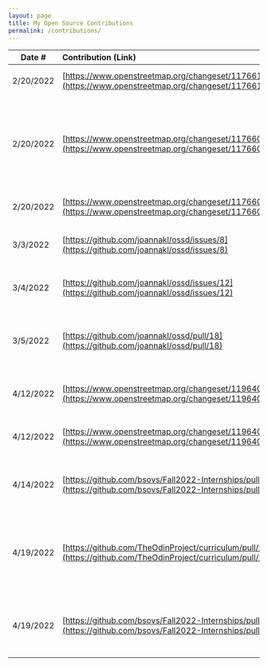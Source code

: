 ```yaml
---
layout: page
title: My Open Source Contributions
permalink: /contributions/
---
```


<!--
Type of the contribution should be "Wikipedia edit", "OpenStreet Map feature", "Documentation", "Course website", "Blog",
"Browser Add-on", etc.

The description should include a brief summary of what you did.

The link should bring us to a public page that shows your contribution. 

Replace the first row with your own contribution. 

-->





| Date #       | Contribution (Link)  | Type  | Description |
|--------------|:---------------------|:------|:------------|
| 2/20/2022    | [https://www.openstreetmap.org/changeset/117661072](https://www.openstreetmap.org/changeset/117661072)| OpenStreet Map feature |I added names to two stores |
| 2/20/2022    | [https://www.openstreetmap.org/changeset/117660806](https://www.openstreetmap.org/changeset/117660806)| OpenStreet Map feature |I added the address, phone number, email, website, building type, and animal shelter type to SAVE - A Friend to Homeless Animals |
| 2/20/2022    | [https://www.openstreetmap.org/changeset/117660540](https://www.openstreetmap.org/changeset/117660540)| OpenStreet Map feature |I added the name to a farm  |
| 3/3/2022    | [https://github.com/joannakl/ossd/issues/8](https://github.com/joannakl/ossd/issues/8)| Course website |I created an issue reporting a broken link in week 6 |
| 3/4/2022    | [https://github.com/joannakl/ossd/issues/12](https://github.com/joannakl/ossd/issues/12)| Course website |I created an issue reporting a few typos in contributions.html |
| 3/5/2022     | [https://github.com/joannakl/ossd/pull/18](https://github.com/joannakl/ossd/pull/18) | Course website | Made a pull request to correct "FeeDOS" to "FreeDOS" in week 2 assignments|
| 4/12/2022    | [https://www.openstreetmap.org/changeset/119640100](https://www.openstreetmap.org/changeset/119640100)| OpenStreet Map feature |I updated hours, and added website and phone |
| 4/12/2022    | [https://www.openstreetmap.org/changeset/119640194](https://www.openstreetmap.org/changeset/119640194)| OpenStreet Map feature |I updated hours, and added the address and website for a cafe |
| 4/14/2022    | [https://github.com/bsovs/Fall2022-Internships/pull/32](https://github.com/bsovs/Fall2022-Internships/pull/32)| Fall Internship List | I made a pull request to add an internship opening which was merged |
| 4/19/2022    | [https://github.com/TheOdinProject/curriculum/pull/24055](https://github.com/TheOdinProject/curriculum/pull/24055)| The Odin Project | I claimed an issue to work on updating the README.md layout and fixing paths, and opened a pull request |
| 4/19/2022    | [https://github.com/bsovs/Fall2022-Internships/pull/34](https://github.com/bsovs/Fall2022-Internships/pull/34)| Fall Internship List | Added two internship openings and specified position type for existing opening |